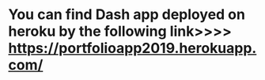 # You can find Dash app deployed on heroku by the following link>>>> https://portfolioapp2019.herokuapp.com/


